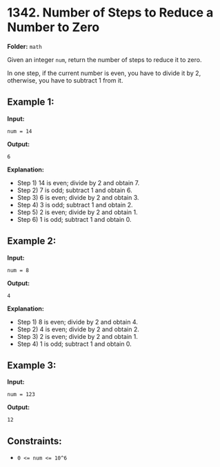 # 1342. Number of Steps to Reduce a Number to Zero

**Folder:** `math`

Given an integer `num`, return the number of steps to reduce it to zero.

In one step, if the current number is even, you have to divide it by 2, otherwise, you have to subtract 1 from it.

## Example 1:

**Input:** 
```
num = 14
```
**Output:** 
```
6
```
**Explanation:** 
- Step 1) 14 is even; divide by 2 and obtain 7. 
- Step 2) 7 is odd; subtract 1 and obtain 6.
- Step 3) 6 is even; divide by 2 and obtain 3. 
- Step 4) 3 is odd; subtract 1 and obtain 2. 
- Step 5) 2 is even; divide by 2 and obtain 1. 
- Step 6) 1 is odd; subtract 1 and obtain 0.

## Example 2:

**Input:** 
```
num = 8
```
**Output:** 
```
4
```
**Explanation:** 
- Step 1) 8 is even; divide by 2 and obtain 4. 
- Step 2) 4 is even; divide by 2 and obtain 2. 
- Step 3) 2 is even; divide by 2 and obtain 1. 
- Step 4) 1 is odd; subtract 1 and obtain 0.

## Example 3:

**Input:** 
```
num = 123
```
**Output:** 
```
12
```

## Constraints:

- `0 <= num <= 10^6`
